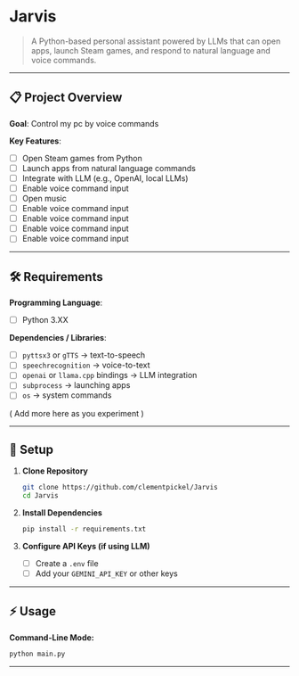 # Jarvis

> A Python-based personal assistant powered by LLMs that can open apps, launch Steam games, and respond to natural language and voice commands.

---

## 📋 Project Overview

**Goal**:
Control my pc by voice commands

**Key Features**:

* [ ] Open Steam games from Python
* [ ] Launch apps from natural language commands
* [ ] Integrate with LLM (e.g., OpenAI, local LLMs)
* [ ] Enable voice command input
* [ ] Open music
* [ ] Enable voice command input
* [ ] Enable voice command input
* [ ] Enable voice command input
* [ ] Enable voice command input

---

## 🛠️ Requirements

**Programming Language**:

* [ ] Python 3.XX

**Dependencies / Libraries**:

* [ ] `pyttsx3` or `gTTS` → text-to-speech
* [ ] `speechrecognition` → voice-to-text
* [ ] `openai` or `llama.cpp` bindings → LLM integration
* [ ] `subprocess` → launching apps
* [ ] `os` → system commands

( Add more here as you experiment )

---

## 🚀 Setup

1. **Clone Repository**

   ```bash
   git clone https://github.com/clementpickel/Jarvis
   cd Jarvis
   ```

2. **Install Dependencies**

   ```bash
   pip install -r requirements.txt
   ```

3. **Configure API Keys (if using LLM)**

   * [ ] Create a `.env` file
   * [ ] Add your `GEMINI_API_KEY` or other keys

---

## ⚡ Usage

**Command-Line Mode:**

```bash
python main.py
```

<!-- **Example Natural Language Commands:**

* "Open Steam"
* "Play Cyberpunk 2077"
* "Launch Chrome"

**Voice Mode:**

* Say: *"Jarvis, open Spotify."*
* Say: *"Jarvis, launch Notepad."* -->

---
